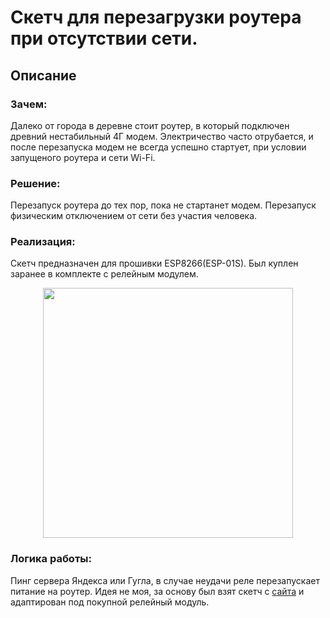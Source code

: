 # Скетч для перезагрузки роутера при отсутствии сети.
## Описание

### Зачем:
Далеко от города в деревне стоит роутер, в который подключен древний нестабильный 4Г модем. Электричество часто отрубается, и после перезапуска модем не всегда успешно стартует, при условии запущеного роутера и сети Wi-Fi.

### Решение:
Перезапуск роутера до тех пор, пока не стартанет модем. Перезапуск физическим отключением от сети без участия человека.

### Реализация:
Скетч предназначен для прошивки ESP8266(ESP-01S). Был куплен заранее в комплекте с релейным модулем.
<div id="header" align="center">
  <img src="https://static.procontact74.ru/media/product/12620fac-6719-11e9-80c0-e0d55e81e32a_12620fae-6719-11e9-80c0-e0d55e81e32a.jpeg" width="400"/>
</div>

### Логика работы:
Пинг сервера Яндекса или Гугла, в случае неудачи реле перезапускает питание на роутер. Идея не моя, за основу был взят скетч с [сайта](https://mysku.club/blog/china-stores/57097.html) и адаптирован под покупной релейный модуль.

